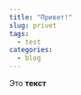 ```yaml
---
title: "Привет!"
slug: privet
tags:
  - test
categories: 
  - blog
---
```


Это **текст**  
